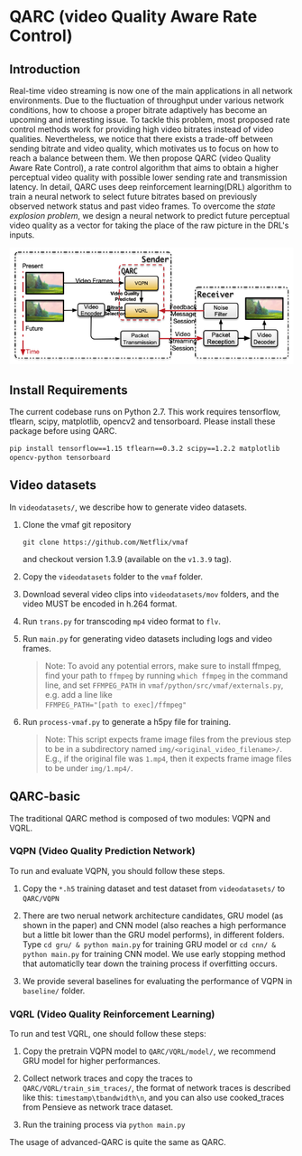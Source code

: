 # QARC (video Quality Aware Rate Control)

## Introduction
Real-time video streaming is now one of the main applications in all network environments. Due to the fluctuation of throughput under various network conditions, how to choose a proper bitrate adaptively has become an upcoming and interesting issue. To tackle this problem, most proposed rate control methods work for providing high video bitrates instead of video qualities. Nevertheless, we notice that there exists a trade-off between sending bitrate and video quality, which motivates us to focus on how to reach a balance between them. We then propose QARC (video Quality Aware Rate Control), a rate control algorithm that aims to obtain a higher perceptual video quality with possible lower sending rate and transmission latency. In detail, QARC uses deep reinforcement learning(DRL) algorithm to train a neural network to select future bitrates based on previously observed network status and past video frames. To overcome the *state explosion problem*, we design a neural network to predict future perceptual video quality as a vector for taking the place of the raw picture in the DRL's inputs. 

![overview](overview.png)

## Install Requirements

The current codebase runs on Python 2.7. This work requires tensorflow, tflearn, scipy, matplotlib, opencv2 and tensorboard. Please install these package before using QARC. 

```
pip install tensorflow==1.15 tflearn==0.3.2 scipy==1.2.2 matplotlib opencv-python tensorboard
```

## Video datasets

In `videodatasets/`, we describe how to generate video datasets.

1. Clone the vmaf git repository
    ```
    git clone https://github.com/Netflix/vmaf
    ```
    and checkout version 1.3.9 (available on the `v1.3.9` tag).
2. Copy the `videodatasets` folder to the `vmaf` folder.
3. Download several video clips into `videodatasets/mov` folders, and the video MUST be encoded in h.264 format.
4. Run `trans.py` for transcoding `mp4` video format to `flv`.
5. Run `main.py` for generating video datasets including logs and video frames.
    > Note: To avoid any potential errors, make sure to install ffmpeg, find your path to `ffmpeg` by running `which ffmpeg` in the command line, and set `FFMPEG_PATH` in `vmaf/python/src/vmaf/externals.py`, e.g. add a line like  
    > `FFMPEG_PATH="[path to exec]/ffmpeg"`

6. Run `process-vmaf.py` to generate a h5py file for training.
   > Note: This script expects frame image files from the previous step to be in a subdirectory named `img/<original_video_filename>/`. E.g., if the original file was `1.mp4`, then it expects frame image files to be under `img/1.mp4/`.

## QARC-basic
The traditional QARC method is composed of two modules: VQPN and VQRL.

### VQPN (Video Quality Prediction Network)
To run and evaluate VQPN, you should follow these steps.

1. Copy the `*.h5` training dataset and test dataset from `videodatasets/` to `QARC/VQPN`
   
2. There are two nerual network architecture candidates, GRU model (as shown in the paper) and CNN model (also reaches a high performance but a little bit lower than the GRU model performs), in different folders. Type `cd gru/ & python main.py` for training GRU model or `cd cnn/ & python main.py` for training CNN model. We use early stopping method that automaticlly tear down the training process if overfitting occurs.
   
3. We provide several baselines for evaluating the performance of VQPN in `baseline/` folder.

### VQRL (Video Quality Reinforcement Learning)
To run and test VQRL, one should follow these steps:

1. Copy the pretrain VQPN model to `QARC/VQRL/model/`, we recommend GRU model for higher performances.
   
2. Collect network traces and copy the traces to `QARC/VQRL/train_sim_traces/`, the format of network traces is described like this: `timestamp\tbandwidth\n`, and you can also use cooked_traces from Pensieve as network trace dataset.
   
3. Run the training process via `python main.py`

The usage of advanced-QARC is quite the same as QARC.
